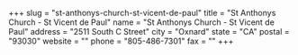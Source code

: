 +++
slug = "st-anthonys-church-st-vicent-de-paul"
title = "St Anthonys Church - St Vicent de Paul"
name = "St Anthonys Church - St Vicent de Paul"
address = "2511 South C Street"
city = "Oxnard"
state = "CA"
postal = "93030"
website = ""
phone = "805-486-7301"
fax = ""
+++
